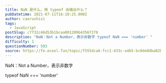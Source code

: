 ```yaml
---
title: NaN 是什么，用 typeof 会输出什么？
pubDatetime: 2021-07-11T16:10:25.000Z
author: caorushizi
tags:
  - JavaScript
postSlug: c7f32c46d53b1bcaa001209b43567278
description: "NaN：Not a Number，表示非数字 typeof NaN === 'number' "
difficulty: 1
questionNumber: 503
source: https://fe.ecool.fun/topic/f555dca6-fcc1-433c-a4b5-bc0de8dba02b
---
```


NaN：Not a Number，表示非数字

typeof NaN === 'number'
